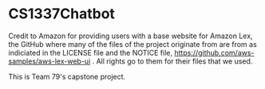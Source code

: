 # CS1337Chatbot
Credit to Amazon for providing users with a base website for Amazon Lex, the GitHub where many of the files of the project originate from are from as indiciated in the LICENSE file and the NOTICE file, https://github.com/aws-samples/aws-lex-web-ui . All rights go to them for their files that we used.

This is Team 79's capstone project.
